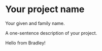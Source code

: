 # Your project name
Your given and family name.

A one-sentence description of your project.

Hello from Bradley!
